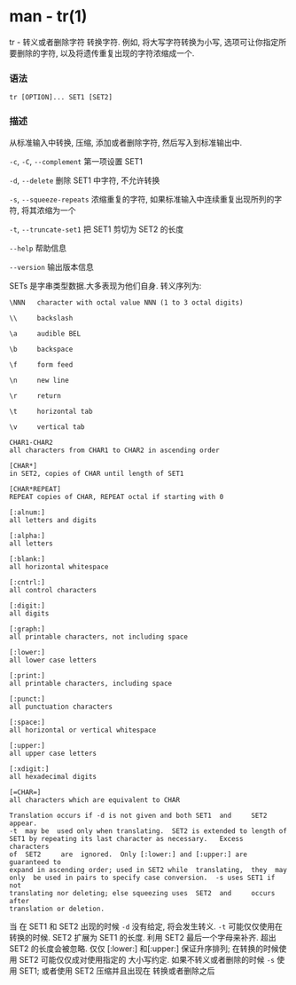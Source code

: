 # man - tr(1)



tr - 转义或者删除字符
转换字符. 例如, 将大写字符转换为小写, 选项可让你指定所要删除的字符, 以及将遗传重复出现的字符浓缩成一个. 

### 语法
```
tr [OPTION]... SET1 [SET2]
```

### 描述

从标准输入中转换, 压缩, 添加或者删除字符, 然后写入到标准输出中. 

`-c`, `-C`, `--complement`
第一项设置 SET1

`-d`, `--delete`
删除 SET1 中字符, 不允许转换

`-s`, `--squeeze-repeats`
浓缩重复的字符, 如果标准输入中连续重复出现所列的字符, 将其浓缩为一个

`-t`, `--truncate-set1`
把 SET1 剪切为 SET2 的长度

`--help` 
帮助信息

`--version`
输出版本信息

SETs 是字串类型数据.大多表现为他们自身. 转义序列为:

```
\NNN   character with octal value NNN (1 to 3 octal digits)

\\     backslash

\a     audible BEL

\b     backspace

\f     form feed

\n     new line

\r     return

\t     horizontal tab

\v     vertical tab

CHAR1-CHAR2
all characters from CHAR1 to CHAR2 in ascending order

[CHAR*]
in SET2, copies of CHAR until length of SET1

[CHAR*REPEAT]
REPEAT copies of CHAR, REPEAT octal if starting with 0

[:alnum:]
all letters and digits

[:alpha:]
all letters

[:blank:]
all horizontal whitespace

[:cntrl:]
all control characters

[:digit:]
all digits

[:graph:]
all printable characters, not including space

[:lower:]
all lower case letters

[:print:]
all printable characters, including space

[:punct:]
all punctuation characters

[:space:]
all horizontal or vertical whitespace

[:upper:]
all upper case letters

[:xdigit:]
all hexadecimal digits

[=CHAR=]
all characters which are equivalent to CHAR

Translation occurs if -d is not given and both SET1  and	 SET2  appear.
-t  may	be  used only when translating.	 SET2 is extended to length of
SET1 by repeating its last character as necessary.   Excess  characters
of  SET2	 are  ignored.	Only [:lower:] and [:upper:] are guaranteed to
expand in ascending order; used in SET2	while  translating,  they  may
only  be used in pairs to specify case conversion.  -s uses SET1 if not
translating nor deleting; else squeezing uses  SET2  and	 occurs	 after
translation or deletion.
```
当 在 SET1  和 SET2  出现的时候 `-d` 没有给定, 将会发生转义. 
`-t` 可能仅仅使用在转换的时候.	 SET2 扩展为 SET1 的长度. 利用 SET2 最后一个字母来补齐. 超出 SET2 的长度会被忽略. 仅仅 [:lower:] 和[:upper:] 保证升序排列;  在转换的时候使用 SET2 可能仅仅成对使用指定的 大小写约定. 
如果不转义或者删除的时候 `-s` 使用 SET1; 或者使用 SET2 压缩并且出现在 转换或者删除之后